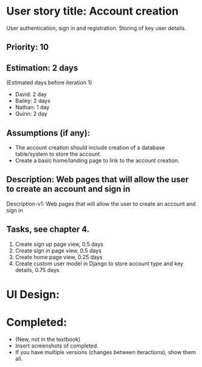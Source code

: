 # User story title: Account creation

User authentication, sign in and registration. Storing of key user details.

## Priority: 10

## Estimation: 2 days
(Estimated days before iteration 1)
* David: 2 day
* Bailey: 2 days
* Nathan: 1 day
* Quinn: 2 day

## Assumptions (if any):
* The account creation should include creation of a database table/system to store the account.
* Create a basic home/landing page to link to the account creation.

## Description: Web pages that will allow the user to create an account and sign in

Description-v1: Web pages that will allow the user to create an account and sign in

## Tasks, see chapter 4.

1. Create sign up page view, 0.5 days
2. Create sign in page view, 0.5 days
3. Create home page view, 0.25 days
4. Create custom user model in Django to store account type and key details, 0.75 days

# UI Design:

# Completed:
* (New, not in the textbook) 
* Insert screenshots of completed. 
* If you have multiple versions (changes between iteractions), show them all.

